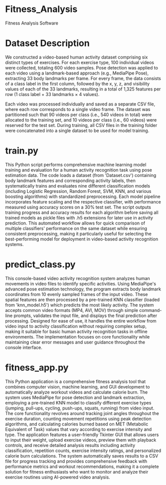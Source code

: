 # Fitness_Analysis
Fitness Analysis Software




# Dataset Description 
We constructed a video-based human activity dataset comprising six distinct types of exercises. For each exercise type, 100 individual videos were collected, totaling 600 video samples. Pose detection was applied to each video using a landmark-based approach (e.g., MediaPipe Pose), extracting 33 body landmarks per frame. For every frame, the data consists of a class label in the first column, followed by the x, y, z, and visibility values of each of the 33 landmarks, resulting in a total of 1,325 features per row (1 class label + 33 landmarks × 4 values).

Each video was processed individually and saved as a separate CSV file, where each row corresponds to a single video frame. The dataset was partitioned such that 90 videos per class (i.e., 540 videos in total) were allocated to the training set, and 10 videos per class (i.e., 60 videos) were reserved for the test set. During training, all CSV files in the training folder were concatenated into a single dataset to be used for model training.

# train.py
This Python script performs comprehensive machine learning model training and evaluation for a human activity recognition task using pose estimation data. The code loads a dataset (from 'Dataset.csv') containing body landmark features and corresponding activity labels, then systematically trains and evaluates nine different classification models (including Logistic Regression, Random Forest, SVM, KNN, and various boosting algorithms) with standardized preprocessing. Each model pipeline incorporates feature scaling and the respective classifier, with performance measured using accuracy scores on a 30% test set. The script outputs training progress and accuracy results for each algorithm before saving all trained models as pickle files with .h5 extensions for later use in activity prediction. This automated workflow allows for quick comparison of multiple classifiers' performance on the same dataset while ensuring consistent preprocessing, making it particularly useful for selecting the best-performing model for deployment in video-based activity recognition systems.

# predict_class.py
This console-based video activity recognition system analyzes human movements in video files to identify specific activities. Using MediaPipe's advanced pose estimation technology, the program extracts body landmark coordinates from 10 evenly sampled frames of the input video. These spatial features are then processed by a pre-trained KNN classifier (loaded from 'knn_model.h5') which predicts the most likely activity. The system accepts common video formats (MP4, AVI, MOV) through simple command-line prompts, validates the input file, and displays the final prediction after processing. Designed for ease of use, it handles the entire workflow from video input to activity classification without requiring complex setup, making it suitable for basic human activity recognition tasks in offline environments. The implementation focuses on core functionality while maintaining clear error messages and user guidance throughout the console interface.

# fitness_app.py
This Python application is a comprehensive fitness analysis tool that combines computer vision, machine learning, and GUI development to automatically analyze workout videos and calculate calorie burn. The system uses MediaPipe for pose detection and landmark extraction, employing a pre-trained KNN model to classify different exercise types (jumping, pull-ups, cycling, push-ups, squats, running) from video input. The core functionality revolves around tracking joint angles throughout the exercise duration, counting movement repetitions using peak detection algorithms, and calculating calories burned based on MET (Metabolic Equivalent of Task) values that vary according to exercise intensity and type. The application features a user-friendly Tkinter GUI that allows users to input their weight, upload exercise videos, preview them with playback controls, and receive detailed analysis results including activity classification, repetition counts, exercise intensity ratings, and personalized calorie burn calculations. The system automatically saves results to a CSV file for progress tracking and provides comprehensive feedback with performance metrics and workout recommendations, making it a complete solution for fitness enthusiasts who want to monitor and analyze their exercise routines using AI-powered video analysis.

